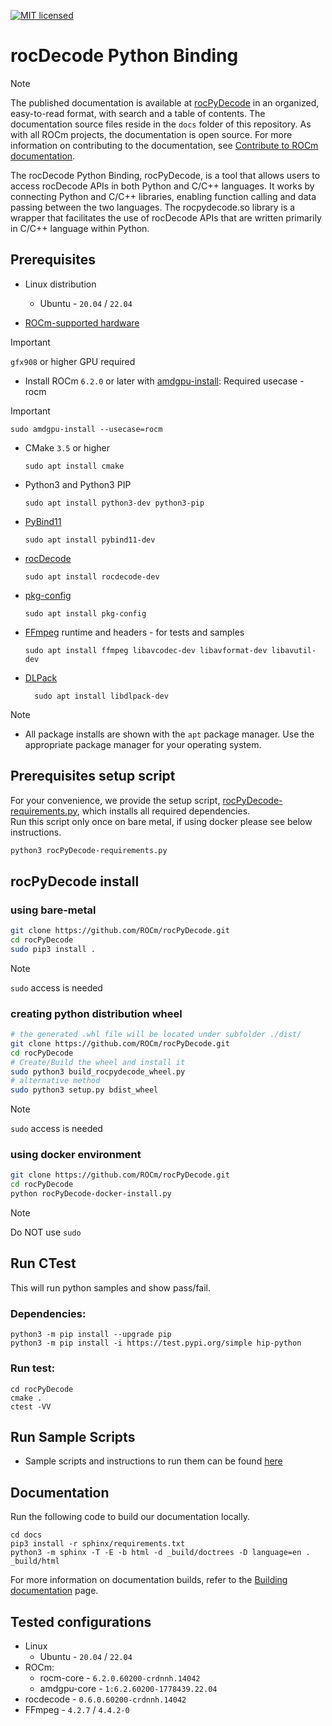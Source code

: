 [![MIT licensed](https://img.shields.io/badge/license-MIT-blue.svg)](https://opensource.org/licenses/MIT)

# rocDecode Python Binding

> [!NOTE]
> The published documentation is available at [rocPyDecode](https://rocm.docs.amd.com/projects/rocPyDecode/en/latest/index.html) in an organized, easy-to-read format, with search and a table of contents. The documentation source files reside in the `docs` folder of this repository. As with all ROCm projects, the documentation is open source. For more information on contributing to the documentation, see [Contribute to ROCm documentation](https://rocm.docs.amd.com/en/latest/contribute/contributing.html).


The rocDecode Python Binding, rocPyDecode, is a tool that allows users to access rocDecode APIs in both Python and C/C++ languages. It works by connecting Python and C/C++ libraries, enabling function calling and data passing between the two languages. The rocpydecode.so library is a wrapper that facilitates the use of rocDecode APIs that are written primarily in C/C++ language within Python.

## Prerequisites

* Linux distribution
  * Ubuntu - `20.04` / `22.04`

* [ROCm-supported hardware](https://rocm.docs.amd.com/projects/install-on-linux/en/latest/reference/system-requirements.html)
> [!IMPORTANT] 
> `gfx908` or higher GPU required

* Install ROCm `6.2.0` or later with [amdgpu-install](https://rocm.docs.amd.com/projects/install-on-linux/en/latest/how-to/amdgpu-install.html): Required usecase - rocm
> [!IMPORTANT]
> `sudo amdgpu-install --usecase=rocm`

* CMake `3.5` or higher
  
  ```shell
  sudo apt install cmake
  ```

* Python3 and Python3 PIP
  
  ```shell
  sudo apt install python3-dev python3-pip
  ```

* [PyBind11](https://github.com/pybind/pybind11)

  ```shell
  sudo apt install pybind11-dev
  ```

* [rocDecode](https://github.com/ROCm/rocDecode)
  
  ```shell
  sudo apt install rocdecode-dev
  ```

* [pkg-config](https://en.wikipedia.org/wiki/Pkg-config)

  ```shell
  sudo apt install pkg-config
  ```

* [FFmpeg](https://ffmpeg.org/about.html) runtime and headers - for tests and samples

  ```shell
  sudo apt install ffmpeg libavcodec-dev libavformat-dev libavutil-dev
  ```

* [DLPack](https://pypi.org/project/dlpack/)
  
  ```shell
    sudo apt install libdlpack-dev   
    ```

>[!NOTE]
> * All package installs are shown with the `apt` package manager. Use the appropriate package manager for your operating system.

## Prerequisites setup script

For your convenience, we provide the setup script, [rocPyDecode-requirements.py](rocPyDecode-requirements.py), which installs all required dependencies.\
Run this script only once on bare metal, if using docker please see below instructions.

```bash
python3 rocPyDecode-requirements.py
```

## rocPyDecode install

### using bare-metal

```bash
git clone https://github.com/ROCm/rocPyDecode.git
cd rocPyDecode
sudo pip3 install .
```
>[!NOTE]
> `sudo` access is needed

### creating python distribution wheel

```bash
# the generated .whl file will be located under subfolder ./dist/
git clone https://github.com/ROCm/rocPyDecode.git
cd rocPyDecode
# Create/Build the wheel and install it
sudo python3 build_rocpydecode_wheel.py
# alternative method
sudo python3 setup.py bdist_wheel
```
>[!NOTE]
> `sudo` access is needed

### using docker environment

```bash
git clone https://github.com/ROCm/rocPyDecode.git
cd rocPyDecode
python rocPyDecode-docker-install.py 
```
>[!NOTE]
> Do NOT use `sudo`

## Run CTest
This will run python samples and show pass/fail.

### Dependencies:

```
python3 -m pip install --upgrade pip
python3 -m pip install -i https://test.pypi.org/simple hip-python
```

### Run test:

```
cd rocPyDecode
cmake .
ctest -VV
```

## Run Sample Scripts

* Sample scripts and instructions to run them can be found [here](samples/)

## Documentation

Run the following code to build our documentation locally.

```shell
cd docs
pip3 install -r sphinx/requirements.txt
python3 -m sphinx -T -E -b html -d _build/doctrees -D language=en . _build/html
```

For more information on documentation builds, refer to the
[Building documentation](https://rocm.docs.amd.com/en/latest/contribute/building.html)
page.

## Tested configurations

* Linux
  * Ubuntu - `20.04` / `22.04`
* ROCm:
  * rocm-core - `6.2.0.60200-crdnnh.14042`
  * amdgpu-core - `1:6.2.60200-1778439.22.04`
* rocdecode - `0.6.0.60200-crdnnh.14042`
* FFmpeg - `4.2.7` / `4.4.2-0`

